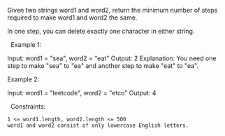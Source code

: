 Given two strings word1 and word2, return the minimum number of steps required to make word1 and word2 the same.

In one step, you can delete exactly one character in either string.

 
Example 1:

Input: word1 = "sea", word2 = "eat"
Output: 2
Explanation: You need one step to make "sea" to "ea" and another step to make "eat" to "ea".


Example 2:

Input: word1 = "leetcode", word2 = "etco"
Output: 4


 
Constraints:


	1 <= word1.length, word2.length <= 500
	word1 and word2 consist of only lowercase English letters.

